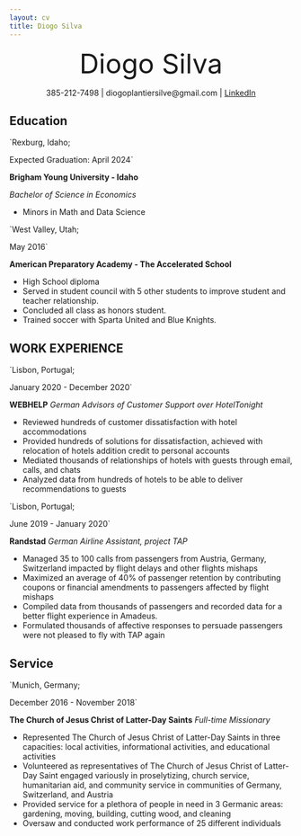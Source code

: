 ```yaml
---
layout: cv
title: Diogo Silva 
---
```

<p align="center"> <font size="1000">Diogo Silva </font></p>

<p align="center">385-212-7498 | diogoplantiersilve@gmail.com | <a href="https://www.linkedin.com/in/diogo-silva-37b23917a/">LinkedIn</a></p>

<!-- https://www.monique.tech/the-art-of-markdown -->

## Education

`Rexburg, Idaho;

Expected Graduation: April 2024`

__Brigham Young University - Idaho__

_Bachelor of Science in Economics_
- Minors in Math and Data Science

`West Valley, Utah;
  
  May 2016`

__American Preparatory Academy - The Accelerated School__

- High School diploma
- Served in student council with 5 other students to improve student and teacher relationship.
- Concluded all class as honors student.
- Trained soccer with Sparta United and Blue Knights.


## WORK EXPERIENCE

`Lisbon, Portugal;

January 2020 - December 2020`

__WEBHELP__
_German Advisors of Customer Support over HotelTonight_

- Reviewed hundreds of customer dissatisfaction with hotel accommodations
- Provided hundreds of solutions for dissatisfaction, achieved with relocation of hotels addition credit to personal accounts
- Mediated thousands of relationships of hotels with guests through email, calls, and chats
- Analyzed data from hundreds of hotels to be able to deliver recommendations to guests

`Lisbon, Portugal;

June 2019 - January 2020`

__Randstad__
_German Airline Assistant, project TAP_

- Managed 35 to 100 calls from passengers from Austria, Germany, Switzerland impacted by flight delays and other flights mishaps
- Maximized an average of 40% of passenger retention by contributing coupons or financial amendments to passengers affected by flight mishaps
- Compiled data from thousands of passengers and recorded data for a better flight experience in Amadeus.
- Formulated thousands of affective responses to persuade passengers were not pleased to fly with TAP again


## Service

`Munich, Germany;

December 2016 - November 2018`

__The Church of Jesus Christ of Latter-Day Saints__
_Full-time Missionary_

- Represented The Church of Jesus Christ of Latter-Day Saints in three capacities: local activities, informational activities, and
educational activities
- Volunteered as representatives of The Church of Jesus Christ of Latter-Day Saint engaged variously in proselytizing, church
service, humanitarian aid, and community service in communities of Germany, Switzerland, and Austria
- Provided service for a plethora of people in need in 3 Germanic areas: gardening, moving, building, cutting wood, and cleaning
- Oversaw and conducted work performance of 25 different individuals


<!-- ### Footer

Last updated: May 2013 -->


